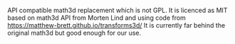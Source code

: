 API compatible math3d replacement which is not GPL. It is licenced as MIT
based on math3d API from Morten Lind and using code from https://matthew-brett.github.io/transforms3d/
It is currently far behind the original math3d but good enough for our use.
